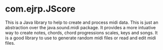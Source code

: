 # com.ejrp.JScore
This is a Java library to help to create and process midi data. 
This is just an abstraction over the java.sound.midi package. 
It provides a more intuative way to create notes, chords, chord progressions scales, keys and songs.
It is a good library to use to generate random midi files or read and edit midi files.
